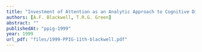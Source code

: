 ```yaml
---
title: "Investment of Attention as an Analytic Approach to Cognitive Dimensions"
authors: [A.F. Blackwell, T.R.G. Green]
abstract: ""
publishedAt: "ppig-1999"
year: 1999
url_pdf: "files/1999-PPIG-11th-blackwell.pdf"
---
```

